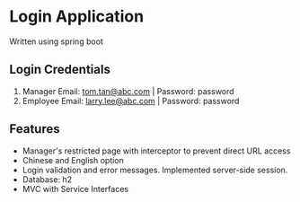 # Login Application
Written using spring boot

## Login Credentials
1. Manager
Email: tom.tan@abc.com | Password: password
2. Employee
Email: larry.lee@abc.com | Password: password

## Features
* Manager's restricted page with interceptor to prevent direct URL access
* Chinese and English option
* Login validation and error messages. Implemented server-side session. 
* Database: h2
* MVC with Service Interfaces